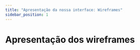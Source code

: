 ```yaml
---
title: "Apresentação da nossa interface: Wireframes"
sidebar_position: 1
---
```


<h1> Apresentação dos wireframes </h1>